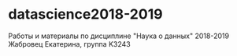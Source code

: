 # datascience2018-2019
Работы и материалы по дисциплине "Наука о данных" 
2018-2019
Жабровец Екатерина, группа K3243
